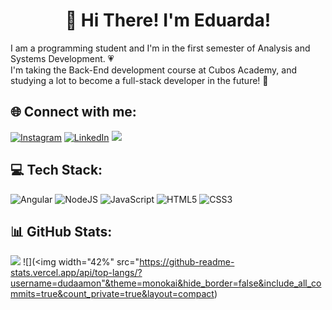 <h1 align="center">🌸 Hi There! I'm Eduarda!</h1>
I am a programming student and I'm in the first semester of Analysis and Systems Development. 💗<br>I'm taking the Back-End development course at Cubos Academy, and studying a lot to become a full-stack developer in the future! 🚀


## 🌐 Connect with me:

[![Instagram](https://img.shields.io/badge/Instagram-%23E4405F.svg?logo=Instagram&logoColor=white)](https://instagram.com/dudsamon) [![LinkedIn](https://img.shields.io/badge/LinkedIn-%230077B5.svg?logo=linkedin&logoColor=white)](https://linkedin.com/in/eduardaamon)
<a href = "mailto:contatoeduardaamon16@gmail.com"><img src="https://img.shields.io/badge/-Gmail-%23333.svg?&logo=gmail&logoColor=white" target="_blank"></a>


## 💻 Tech Stack:
![Angular](https://img.shields.io/badge/angular-%23DD0031.svg?style=flat&logo=angular&logoColor=white) ![NodeJS](https://img.shields.io/badge/node.js-6DA55F?style=flat&logo=node.js&logoColor=white) ![JavaScript](https://img.shields.io/badge/javascript-%23323330.svg?style=flat&logo=javascript&logoColor=%23F7DF1E) ![HTML5](https://img.shields.io/badge/html5-%23E34F26.svg?style=flat&logo=html5&logoColor=white) ![CSS3](https://img.shields.io/badge/css3-%231572B6.svg?style=flat&logo=css3&logoColor=white)

## 📊 GitHub Stats:
![](<img width="42%" src="https://github-readme-stats.vercel.app/api?username=dudaamon&theme=monokai&hide_border=false&include_all_commits=true&count_private=true">)
![](<img width="42%" src="https://github-readme-stats.vercel.app/api/top-langs/?username=dudaamon"&theme=monokai&hide_border=false&include_all_commits=true&count_private=true&layout=compact)
